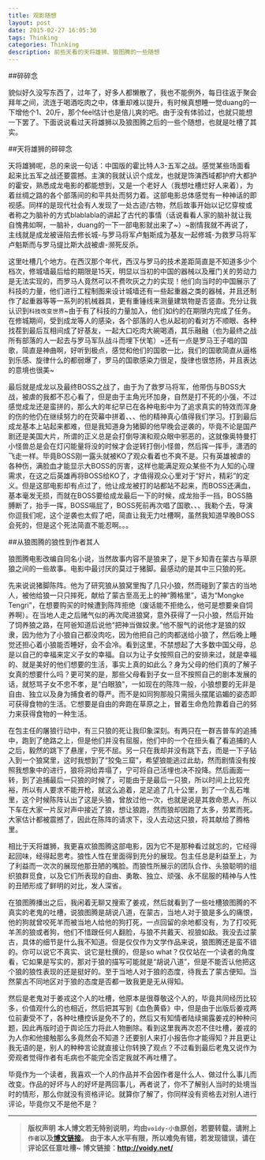 ```yaml
---
title: 观影随想
layout: post
date: 2015-02-27 16:05:30
tags: Thinking
categories: Thinking
description: 前些天看的天将雄狮、狼图腾的一些随想
---
```


##碎碎念

貌似好久没写东西了，过年了，好多人都懒散了，我也不能例外，每日往返于聚会拜年之间，流连于喝酒吃肉之中，体重却难以提升，有时候真想睡一觉duang的一下增他个1、20斤，那个feel估计也是倍儿爽的吧。由于没有体验过，也就只能想一下罢了。下面说说看过天将雄狮以及狼图腾之后的一些个随想，也就是吐槽了其实。

##天将雄狮的碎碎念

天将雄狮呢，总的来说一句话：中国版的霍比特人3-五军之战。感觉某些场面看起来比五军之战还要震撼。主演的我就认识个成龙，也就是饰演西域都护府大都护的霍安，熟悉成龙电影的都能想到，又是一个老好人（我想吐槽烂好人来着），为着丝绸之路的各个部落间的和平共处而努力着。这部电影总体感觉有一种神话的即视感。同样的是现代社会有人发现了一处古迹/古物，然后故事开始以记忆穿梭或者称之为脑补的方式blablabla的讲起了古代的事情（话说看看人家的脑补就让我自愧弗如啊，一脑补，duang的一下一部电影就出来了~）~剧情我就不再说了，主线就是成龙被诬陷去修长城-与罗马将军卢魁斯成为基友一起修城-为救罗马将军卢魁斯而与罗马缇比斯大战被虐-濒死反杀。

这里吐槽几个地方。在西汉那个年代，西汉与罗马的技术差距简直是不知道多少个档次，修城墙最后给的期限是15天，明显以当初的中国的器械以及雁门关的劳动力是无法实现的，而罗马人竟然可以不费吹灰之力的实现！他们向当时的中国展示了科技的力量，他们进行工程制图来设计城墙还有一些起重器之类的器械，并且还制作了起重器等等一系列的机械器具，更有重锤线来测量建筑物是否竖直。充分让我认识到`科技改变世界`~由于有了科技的力量加入，他们如约的在期限内完成了任务。在修城期间，受到成龙等人的感染，各个部落的人也从起初的看对方不顺眼、各种找茬到最后互相间成了好基友，一起大口吃肉大碗喝酒，其乐融融（也为最终之战所有部落的人一起去与罗马军队战斗而埋下伏笔）~还有一点是罗马王子唱的国歌，简直是神曲啊，好听到极点，感觉和他们的国歌一比，我们的国歌简直从逼格到乐感、旋律什么的都弱爆了，罗马的国歌感染力很足，旋律也很悠扬，并且表达的意境也很美~

最后就是成龙以及最终BOSS之战了，由于为了救罗马将军，他带伤与BOSS大战，被虐的我都不忍心看了，但是由于主角光环加身，自然是打不死的小强，不过感觉成龙还是蛮拼的，那么大的年纪早已在各种电影中为了追求真实的特效而浑身的伤的他仍在继续努力的在荧幕中拼着、、、他的精神真心值得我们学习。打到最后成龙基本上站起来都难，但是我知道身为猪脚的他早晚会逆袭的，毕竟不论是国产剧还是美国大片，所谓的正义总是会打倒导演和观众眼中邪恶的，这就像奥特曼打小怪兽总是会在灯闪能量将没的时候才会逆转打倒小怪兽，然后挥一挥手，潇洒的飞走一样。毕竟BOSS刚一露头就被KO了观众看着也不爽不是。只有英雄被虐的各种伤，满脸血才能显示大BOSS的厉害，这样也能满足观众某些不为人知的心理需求，在这之后英雄再将BOSS给KO了，才值得观众心里对于“好片，精彩”的定义。但是这部电影却有点过了，他让成龙被打的站都站不起来，而BOSS还满血，基本毫发无损，而就在BOSS要给成龙最后一下的时候，成龙抬手一挡，BOSS胳膊断了，抬手一挥，BOSS嗝屁了，BOSS死前再次唱了国歌、、、我勒个去，导演你逗我们呢，这个逆袭也太假了吧，简直让我无力吐槽啊，虽然我知道早晚BOSS会死的，但是这个死法简直不能忍啊。。。


##从狼图腾的狼性到作者其人

狼图腾电影改编自同名小说，当然故事内容不是狼来了，是下乡知青在蒙古与草原狼之间的一些故事。电影中最讨厌的莫过于猪脚。最感动的是其中三只狼的死。

先来说说猪脚陈阵。他为了研究狼从狼窝里掏了几只小狼，然而碰到了蒙古的当地人，被他给狼一只只摔死，献给了蒙古至高无上的神“腾格里”，语为“Mongke Tengri”，在想要购买的时候遭到陈阵拒绝（废话能不拒绝么，他可是想要亲自饲养啊）。在当地人走之后赌气似的再次爬进狼窝，意外获得了一只小狼，然后开始了饲养狼之路，在阿爸知道后说他“把神当做奴隶。”他不服气的说他才是狼的奴隶，因为他为了小狼自己都没肉吃，因为他把自己的肉都送给小狼了，然后晚上睡觉还担心着小狼能否睡好，会不会冷。看到这里，不禁想起了大多数中国父母，总是以自己的幸福来定义子女的幸福。自以为让子女按照自己的安排来过，就是幸福的、就是美好的他们想要的生活，事实上真的如此么？身为父母的他们真的了解子女真的想要什么吗？更可笑的是，那些父母看到子女一旦不按照自己的剧本发展的话，就怒骂子女不忠不孝，是“白眼狼”，一如现在的陈阵一般，小狼想要的无非是自由、独立以及身为捕食者的尊严。而不是如同狗那般只需摇头摆尾谄媚的姿态即可获得食物的生活。它想要是自由的奔跑在草原之上，冒着生命危险靠着自己的努力来获得食物的一种生活。

在包主任的屠狼行动中，有三只狼的死让我印象深刻。有两只在一群吉普车的追捕中，跑到了绝路之上，但是他们并没有屈服，他们中的一个在扭头看了看追捕的人之后，毅然的跳下了悬崖，宁死不屈。另一只在我却并没有跳下去，而是一下子钻入到一个狼窝里，这时我想到了“狡兔三窟”，希望狼能逃过此劫，然而剧情没有按照我想象中的进行，狼将洞给弄塌了，宁可将自己活埋也决不投降。然后画面一转，到了追捕最后一只狼的时候了，可能由于是最后一只狼，所以时间上比较充裕，所以有人要求不能开枪，就这么追着，足足追了几十公里，到了一个乱石堆里，这个时候陈阵认出了这是头狼，曾放过他一次，也就是说是其救命恩人，所以下车在大家一片反对声中接近了狼，想让狼跑，然而狼却因跑了太多，劳累而死。大家估计都被震撼了，因此在陈阵的请求下，没人去动这只狼，将其献给了腾格里。


相比于天将雄狮，我更喜欢狼图腾这部电影，因为它不是那种看过就忘的，它经得起回味，经得起思考。狼性人性在里面得到充分的展现。包主任总是利益至上，为了利益而一次次的展现他那丑陋的嘴脸。而狼性所展示的团队合作、头狼聪明的组织狼群觅食，以及它们所表现的自由、勇敢、独立、顽强、永不屈服的精神与人性的丑陋形成了鲜明的对比，发人深省。

在狼图腾播出之后，我闲着无聊又搜索了姜戎，然后就看到了一些吐槽狼图腾的不真实的老鬼的吐槽，说狼图腾是胡说八道，在蒙古，当地人对于狼是多么的痛恨，他的狗就曾咬死羊而被当地人给他的狗打死，一点回留的余地都没有，为了打咬死羊羔的狼或者狗，他们不惜跟任何人翻脸，与狼不共戴天、视狼如敌。我没去过蒙古，具体的细节是什么我不知道。但是仅仅作为文学作品来说，狼图腾还是蛮不错的。你可以说它不真实、说它是杜撰的，但是so what？仅仅站在一个读者的角度看，它如果是写实的，那对于狼的描写可能就是“胡说八道”，但是不能否认他把这个狼的狼性表现的还是挺好的。至于当地人对于狼的态度，待我去了蒙古便知。当然蒙古不同地区对于狼的态度是否都一致我更是无从得知。


然后是老鬼对于姜戎这个人的吐槽，他原本是很尊敬这个人的，毕竟共同经历比较多，价值观什么的也相近，然后把其写到《血色黄昏》中，但是由于出版后姜戎两位前妻受不了，各种吐槽控诉是免不了的，然后又有知情者陆续揭露姜戎的种种问题，因此再版时迫于舆论压力将此人物删除。看到这里我再次忍不住吐槽，姜戎的为人你和他接触那么多竟然会不知道？还要别人来打小报告你才能得知？并且更让我无语的是，别人的种种言论就直接让你转换了观点？不过看到最后老鬼又说作为旁观者觉得作者有毛病也不能完全否定我就不再吐槽了。

毕竟作为一个读者，我喜欢一个人的作品并不会因作者是什么人、做过什么事儿而改变。作品的好坏与人的好坏是两回事儿，再者说了，你不了解别人当时的处境当时的情形，那么你就没有资格评论。就算你了解了，你同样没有资格去对别人进行评论，毕竟你又不是他不是？



---
> **版权声明**
> **本人博文若无特别说明，均由`voidy-小鱼`原创，若要转载，请附上`作者`以及[博文链接](http://voidy.net)。**
> **由于本人水平有限，所以难免有错，若发现错误，请在评论区任意吐槽~**
> **博文链接：<http://voidy.net/>**